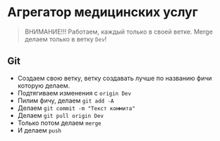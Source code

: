 # Агрегатор медицинских услуг

> ВНИМАНИЕ!!! Работаем, каждый только в своей ветке. Merge делаем только в ветку `Dev`!

## Git
- Создаем свою ветку, ветку создавать лучше по названию фичи которую делаем.
- Подтягиваем изменения с `origin Dev`
- Пилим фичу, делаем `git add -A`
- Делаем `git commit -m "Текст коммита"`
- Делаем `git pull origin Dev`
- Только потом делаем `merge`
- И делаем `push`
